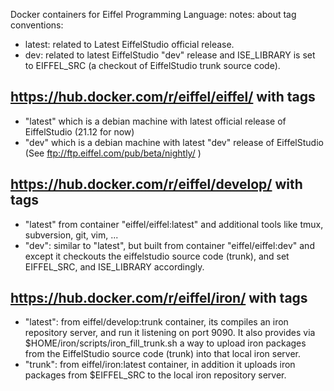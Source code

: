Docker containers for Eiffel Programming Language:
notes: about tag conventions:
  - latest: related to Latest EiffelStudio official release.
  - dev: related to latest EiffelStudio "dev" release 
  		and ISE_LIBRARY is set to EIFFEL_SRC (a checkout of EiffelStudio trunk source code).

## https://hub.docker.com/r/eiffel/eiffel/ with tags 
   -  "latest" which is a debian machine with latest official release of EiffelStudio  (21.12 for now)
   -  "dev" which is a debian machine with latest "dev" release of EiffelStudio  (See ftp://ftp.eiffel.com/pub/beta/nightly/ )

## https://hub.docker.com/r/eiffel/develop/ with tags
   - "latest" from container "eiffel/eiffel:latest" and additional tools like tmux, subversion, git, vim, ...
   - "dev": similar to "latest", but built from container "eiffel/eiffel:dev" and except it checkouts the eiffelstudio source code  (trunk), and set EIFFEL_SRC, and ISE_LIBRARY accordingly.

## https://hub.docker.com/r/eiffel/iron/ with tags
   - "latest": from eiffel/develop:trunk container, its compiles an iron repository server, and run it listening on port 9090.  It also provides via $HOME/iron/scripts/iron_fill_trunk.sh  a way to upload iron packages from the EiffelStudio source code (trunk) into that local iron server.
   - "trunk": from eiffel/iron:latest container, in addition it uploads iron packages from $EIFFEL_SRC to the local iron repository server.

